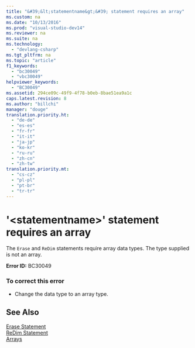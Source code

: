 ```yaml
---
title: "&#39;&lt;statementname&gt;&#39; statement requires an array"
ms.custom: na
ms.date: "10/13/2016"
ms.prod: "visual-studio-dev14"
ms.reviewer: na
ms.suite: na
ms.technology: 
  - "devlang-csharp"
ms.tgt_pltfrm: na
ms.topic: "article"
f1_keywords: 
  - "bc30049"
  - "vbc30049"
helpviewer_keywords: 
  - "BC30049"
ms.assetid: 294ce09c-49f9-4f78-b0eb-8bae51ea9a1c
caps.latest.revision: 8
ms.author: "billchi"
manager: "douge"
translation.priority.ht: 
  - "de-de"
  - "es-es"
  - "fr-fr"
  - "it-it"
  - "ja-jp"
  - "ko-kr"
  - "ru-ru"
  - "zh-cn"
  - "zh-tw"
translation.priority.mt: 
  - "cs-cz"
  - "pl-pl"
  - "pt-br"
  - "tr-tr"
---
```

# &#39;&lt;statementname&gt;&#39; statement requires an array
The `Erase` and `ReDim` statements require array data types. The type supplied is not an array.  
  
 **Error ID:** BC30049  
  
### To correct this error  
  
-   Change the data type to an array type.  
  
## See Also  
 [Erase Statement](../Topic/Erase%20Statement%20\(Visual%20Basic\).md)   
 [ReDim Statement](../Topic/ReDim%20Statement%20\(Visual%20Basic\).md)   
 [Arrays](../Topic/Arrays%20in%20Visual%20Basic.md)
